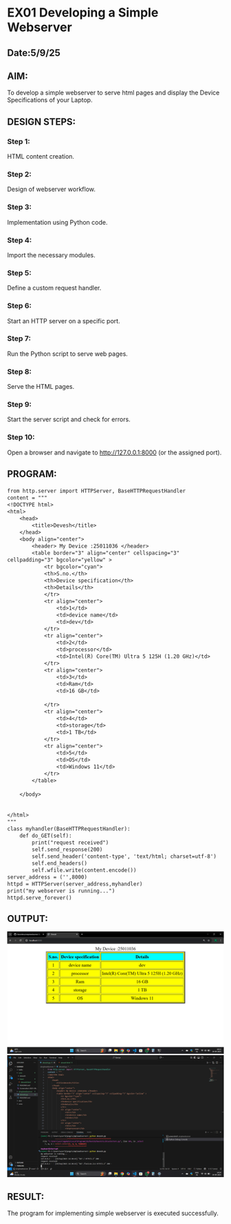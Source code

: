 # EX01 Developing a Simple Webserver
## Date:5/9/25

## AIM:
To develop a simple webserver to serve html pages and display the Device Specifications of your Laptop.

## DESIGN STEPS:
### Step 1: 
HTML content creation.

### Step 2:
Design of webserver workflow.

### Step 3:
Implementation using Python code.

### Step 4:
Import the necessary modules.

### Step 5:
Define a custom request handler.

### Step 6:
Start an HTTP server on a specific port.

### Step 7:
Run the Python script to serve web pages.

### Step 8:
Serve the HTML pages.

### Step 9:
Start the server script and check for errors.

### Step 10:
Open a browser and navigate to http://127.0.0.1:8000 (or the assigned port).

## PROGRAM:
```
from http.server import HTTPServer, BaseHTTPRequestHandler
content = """
<!DOCTYPE html>
<html>
    <head>
        <title>Devesh</title>
    </head>    
    <body align="center">
        <header> My Device :25011036 </header>
        <table border="3" align="center" cellspacing="3" cellpadding="3" bgcolor="yellow" >
            <tr bgcolor="cyan">
            <th>S.no.</th>
            <th>Device specification</th>
            <th>Details</th>
            </tr>
            <tr align="center">
                <td>1</td>
                <td>device name</td>
                <td>dev</td>
            </tr>
            <tr align="center">
                <td>2</td>
                <td>processor</td>
                <td>Intel(R) Core(TM) Ultra 5 125H (1.20 GHz)</td>
            </tr>
            <tr align="center">
                <td>3</td>
                <td>Ram</td>
                <td>16 GB</td>

            </tr>
            <tr align="center">
                <td>4</td>
                <td>storage</td>
                <td>1 TB</td>
            </tr>
            <tr align="center">
                <td>5</td>
                <td>OS</td>
                <td>Windows 11</td>
            </tr>
        </table>

    </body>


</html>
"""
class myhandler(BaseHTTPRequestHandler):
    def do_GET(self):
        print("request received")
        self.send_response(200)
        self.send_header('content-type', 'text/html; charset=utf-8')
        self.end_headers()
        self.wfile.write(content.encode())
server_address = ('',8000)
httpd = HTTPServer(server_address,myhandler)
print("my webserver is running...")
httpd.serve_forever()

```

## OUTPUT:
![alt text](<Screenshot (16).png>)
![alt text](<Screenshot (15).png>)
## RESULT:
The program for implementing simple webserver is executed successfully.
